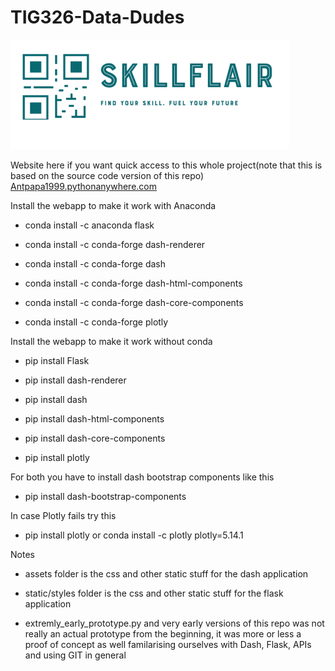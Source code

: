 # TIG326-Data-Dudes

![alt text](/assets/img/skillflair.PNG)

Website here if you want quick access to this whole project(note that this is based on the source code version of this repo)
[Antpapa1999.pythonanywhere.com](https://antpapa1999.pythonanywhere.com/)

Install the webapp to make it work with Anaconda

* conda install -c anaconda flask

* conda install -c conda-forge dash-renderer 

* conda install -c conda-forge dash 

* conda install -c conda-forge dash-html-components 

* conda install -c conda-forge dash-core-components

* conda install -c conda-forge plotly

Install the webapp to make it work without conda

* pip install Flask

* pip install dash-renderer

* pip install dash  

* pip install dash-html-components 

* pip install dash-core-components

* pip install plotly

For both you have to install dash bootstrap components like this

* pip install dash-bootstrap-components

In case Plotly fails try this

* pip install plotly or conda install -c plotly plotly=5.14.1

Notes

* assets folder is the css and other static stuff for the dash application

* static/styles folder is the css and other static stuff for the flask application

* extremly_early_prototype.py and very early versions of this repo was not really an actual prototype from the beginning, it was more or less a proof of concept as well familarising ourselves with Dash, Flask, APIs and using GIT in general

